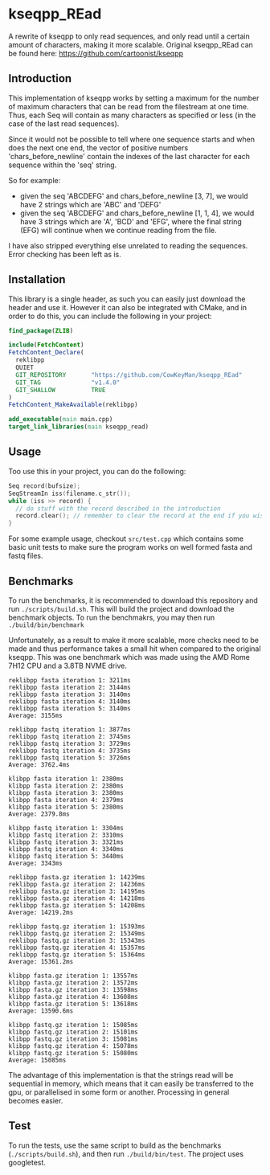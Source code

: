 # kseqpp_REad
A rewrite of kseqpp to only read sequences, and only read until a certain amount of characters, making it more scalable. Original kseqpp_REad can be found here: https://github.com/cartoonist/kseqpp

## Introduction

This implementation of kseqpp works by setting a maximum for the number of maximum characters that can be read from the filestream at one time. Thus, each Seq will contain as many characters as specified or less (in the case of the last read sequences).

Since it would not be possible to tell where one sequence starts and when does the next one end, the vector of positive numbers 'chars_before_newline' contain the indexes of the last character for each sequence within the 'seq' string.

So for example:
* given the seq 'ABCDEFG' and chars_before_newline [3, 7], we would have 2 strings which are 'ABC' and 'DEFG'
* given the seq 'ABCDEFG' and chars_before_newline [1, 1, 4], we would have 3 strings which are 'A', 'BCD' and 'EFG', where the final string (EFG) will continue when we continue reading from the file.

I have also stripped everything else unrelated to reading the sequences. Error checking has been left as is.

## Installation

This library is a single header, as such you can easily just download the header and use it. However it can also be integrated with CMake, and in order to do this, you can include the following in your project:

```Cmake
find_package(ZLIB)

include(FetchContent)
FetchContent_Declare(
  reklibpp
  QUIET
  GIT_REPOSITORY       "https://github.com/CowKeyMan/kseqpp_REad"
  GIT_TAG              "v1.4.0"
  GIT_SHALLOW          TRUE
)
FetchContent_MakeAvailable(reklibpp)

add_executable(main main.cpp)
target_link_libraries(main kseqpp_read)
```

## Usage
Too use this in your project, you can do the following:

```c++
Seq record(bufsize);
SeqStreamIn iss(filename.c_str());
while (iss >> record) {
  // do stuff with the record described in the introduction
  record.clear(); // remember to clear the record at the end if you wish to reuse it
}
```

For some example usage, checkout `src/test.cpp` which contains some basic unit tests to make sure the program works on well formed fasta and fastq files.

## Benchmarks

To run the benchmarks, it is recommended to download this repository and run `./scripts/build.sh`. This will build the project and download the benchmark objects. To run the benchmakrs, you may then run `./build/bin/benchmark`

Unfortunately, as a result to make it more scalable, more checks need to be made and thus performance takes a small hit when compared to the original kseqpp. This was one benchmark which was made using the AMD Rome 7H12 CPU and a 3.8TB NVME drive.

```
reklibpp fasta iteration 1: 3211ms
reklibpp fasta iteration 2: 3144ms
reklibpp fasta iteration 3: 3140ms
reklibpp fasta iteration 4: 3140ms
reklibpp fasta iteration 5: 3140ms
Average: 3155ms

reklibpp fastq iteration 1: 3877ms
reklibpp fastq iteration 2: 3745ms
reklibpp fastq iteration 3: 3729ms
reklibpp fastq iteration 4: 3735ms
reklibpp fastq iteration 5: 3726ms
Average: 3762.4ms

klibpp fasta iteration 1: 2380ms
klibpp fasta iteration 2: 2380ms
klibpp fasta iteration 3: 2380ms
klibpp fasta iteration 4: 2379ms
klibpp fasta iteration 5: 2380ms
Average: 2379.8ms

klibpp fastq iteration 1: 3304ms
klibpp fastq iteration 2: 3310ms
klibpp fastq iteration 3: 3321ms
klibpp fastq iteration 4: 3340ms
klibpp fastq iteration 5: 3440ms
Average: 3343ms

reklibpp fasta.gz iteration 1: 14239ms
reklibpp fasta.gz iteration 2: 14236ms
reklibpp fasta.gz iteration 3: 14195ms
reklibpp fasta.gz iteration 4: 14218ms
reklibpp fasta.gz iteration 5: 14208ms
Average: 14219.2ms

reklibpp fastq.gz iteration 1: 15393ms
reklibpp fastq.gz iteration 2: 15349ms
reklibpp fastq.gz iteration 3: 15343ms
reklibpp fastq.gz iteration 4: 15357ms
reklibpp fastq.gz iteration 5: 15364ms
Average: 15361.2ms

klibpp fasta.gz iteration 1: 13557ms
klibpp fasta.gz iteration 2: 13572ms
klibpp fasta.gz iteration 3: 13598ms
klibpp fasta.gz iteration 4: 13608ms
klibpp fasta.gz iteration 5: 13618ms
Average: 13590.6ms

klibpp fastq.gz iteration 1: 15085ms
klibpp fastq.gz iteration 2: 15101ms
klibpp fastq.gz iteration 3: 15081ms
klibpp fastq.gz iteration 4: 15078ms
klibpp fastq.gz iteration 5: 15080ms
Average: 15085ms
```

The advantage of this implementation is that the strings read will be sequential in memory, which means that it can easily be transferred to the gpu, or parallelised in some form or another. Processing in general becomes easier.

## Test

To run the tests, use the same script to build as the benchmarks (`./scripts/build.sh`), and then run `./build/bin/test`. The project uses googletest.
